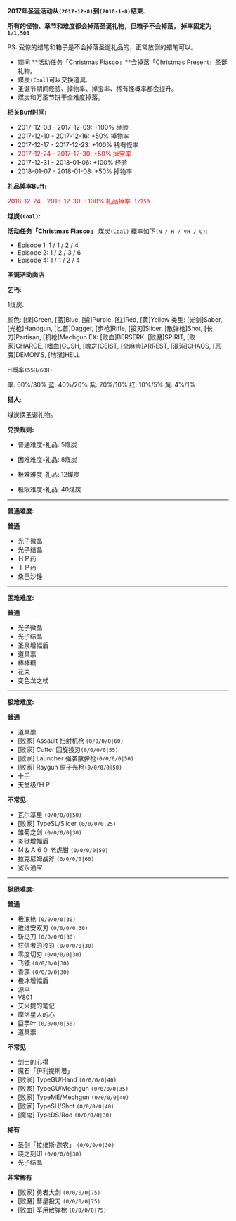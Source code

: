 **2017年圣诞活动从`(2017-12-8)`到`(2018-1-8)`结束.**

**所有的怪物、章节和难度都会掉落圣诞礼物，但箱子不会掉落， 掉率固定为`1/1,500`**

PS: 受惊的蜡笔和箱子是不会掉落圣诞礼品的，正常放倒的蜡笔可以。

* 期间 **活动任务「Christmas Fiasco」**会掉落「Christmas Present」圣诞礼物。
* 煤炭`(Coal)`可以交换道具.
* 圣诞节期间经验、掉物率、掉宝率、稀有怪概率都会提升。
* 煤炭和万圣节饼干全难度掉落。

**相关Buff时间:**

* 2017-12-08 - 2017-12-09: +100% 经验
* 2017-12-10 - 2017-12-16: +50%  掉物率
* 2017-12-17 - 2017-12-23: +100% 稀有怪率
* <span style="color:red">2017-12-24 - 2017-12-30: +50%  掉宝率</span>
* 2017-12-31 - 2018-01-06: +100% 经验
* 2018-01-07 - 2018-01-08: +50%  掉物率

**礼品掉率Buff:**

<span style="color:red">2016-12-24 - 2016-12-30: +100% 礼品掉率. `1/750`</span>

**煤炭`(Coal)`:**

**活动任务「Christmas Fiasco」** 煤炭`(Coal)` 概率如下`(N / H / VH / U)`:

* Episode 1: 1 / 1 / 2 / 4
* Episode 2: 1 / 2 / 3 / 6
* Episode 4: 1 / 1 / 2 / 4

**圣诞活动商店**

**乞丐:**

1煤炭.

颜色: [绿]Green, [蓝]Blue, [紫]Purple, [红]Red, [黄]Yellow
类型: [光剑]Saber, [光枪]Handgun, [匕首]Dagger, [步枪]Rifle, [投刃]Slicer, [散弹枪]Shot, [长刀]Partisan, [机枪]Mechgun
EX: [败血]BERSERK, [败魔]SPIRIT, [败家]CHARGE, [嗜血]GUSH, [魄之]GEIST, [全麻痹]ARREST, [混沌]CHAOS, [恶魔]DEMON'S, [地狱]HELL

H概率`(55H/60H)`

率: 60%/30%
蓝: 40%/20%
紫: 20%/10%
红: 10%/5%
黄: 4%/1%

**猎人:**

煤炭换圣诞礼物。

**兑换规则:**

- 普通难度-礼品: 5煤炭

- 困难难度-礼品: 8煤炭

- 极难难度-礼品: 12煤炭

- 极限难度-礼品: 40煤炭

---

**普通难度:**

**普通**

- 光子微晶
- 光子结晶
- ＨＰ药
- ＴＰ药
- 桑巴沙锤

---

**困难难度:**

**普通**

- 光子微晶
- 光子结晶
- 圣泉增幅盾
- 道具票
- 棒棒糖
- 花束
- 变色龙之杖

---

**极难难度:**

**普通**

- 道具票
- [败家] Assault 扫射机枪 `(0/0/0/0|60)`
- [败家] Cutter 回旋投刃`(0/0/0/0|55)`
- [败家] Launcher 强袭散弹枪`(0/0/0/0|50)`
- [败家] Raygun 原子光枪`(0/0/0/0|50)`
- 十手 
- 天堂级/ＨＰ

**不常见**

- 瓦尔基里 `(0/0/0/0|50)`
- [败家] TypeSL/Slicer `(0/0/0/0|25)`
- 雏菊之剑 `(0/0/0/0|30)`
- 炎狱增幅盾
- Ｍ＆Ａ６０ 老虎钳 `(0/0/0/0|50)`
- 拉克尼姆战斧 `(0/0/0/0|60)`
- 宽永通宝

---

**极限难度:**

**普通**

- 极冻枪 `(0/0/0/0|30)`
- 维维安双刃 `(0/0/0/0|30)`
- 斩马刀 `(0/0/0/0|30)`
- 狂信者的投刃 `(0/0/0/0|30)`
- 零度切刃 `(0/0/0/0|30)`
- 飞镖 `(0/0/0/0|30)`
- 青莲 `(0/0/0/0|30)`
- 极冰增幅盾
- 源平
- V801
- 艾米提的笔记
- 摩洛星人的心
- 巨芋叶 `(0/0/0/0|50)`
- 道具票

**不常见**

- 剑士的心得
- 魔石「伊利提斯塔」
- [败家] TypeGU/Hand `(0/0/0/0|40)`
- [败家] TypeGU/Mechgun `(0/0/0/0|35)`
- [败家] TypeME/Mechgun `(0/0/0/0|40)`
- [败家] TypeSH/Shot `(0/0/0/0|40)`
- [魔鬼] TypeDS/Rod `(0/0/0/0|30)`

**稀有**

- 圣剑「拉维斯·迦农」 `(0/0/0/0|30)`
- 晓之刻印 `(0/0/0/0|30)`
- 光子结晶

**非常稀有**

- [败家] 勇者大剑 `(0/0/0/0|75)`
- [败魔] 彗星投刃 `(0/0/0/0|75)`
- [败血] 军用散弹枪 `(0/0/0/0|75)`
